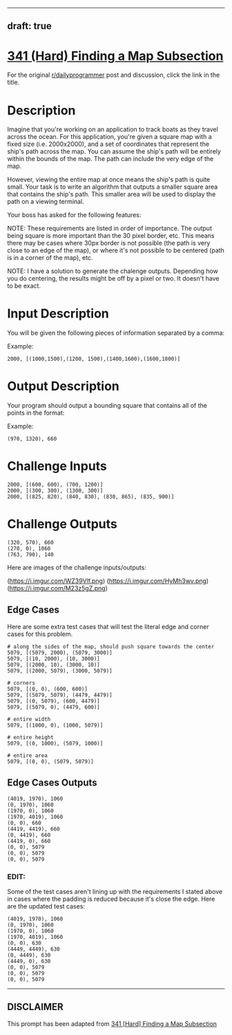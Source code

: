 ---
draft: true
----

# [341 (Hard) Finding a Map Subsection](https://www.reddit.com/r/dailyprogrammer/comments/7f5uyg/20171124_challenge_341_hard_finding_a_map/)

For the original [r/dailyprogrammer](https://www.reddit.com/r/dailyprogrammer/) post and discussion, click the link in the title.

# Description
Imagine that you're working on an application to track boats as they travel across the ocean.  For this application, you're given a square map with a fixed size (i.e. 2000x2000), and a set of coordinates that represent the ship's path across the map.  You can assume the ship's path will be entirely within the bounds of the map.  The path can include the very edge of the map.

However, viewing the entire map at once means the ship's path is quite small.  Your task is to write an algorithm that outputs a smaller square area that contains the ship's path.  This smaller area will be used to display the path on a viewing terminal.  

Your boss has asked for the following features:    

NOTE:  These requirements are listed in order of importance.  The output being square is more important than the 30 pixel border, etc.  This means there may be cases where 30px border is not possible (the path is very close to an edge of the map), or where it's not possible to be centered (path is in a corner of the map), etc.

NOTE: I have a solution to generate the chalenge outputs.  Depending how you do centering, the results might be off by a pixel or two.  It doesn't have to be exact.

# Input Description
You will be given the following pieces of information separated by a comma:

Example:


```
2000, [(1000,1500),(1200, 1500),(1400,1600),(1600,1800)]
```
# Output Description
Your program should output a bounding square that contains all of the points in the format:

Example:


```
(970, 1320), 660
```
# Challenge Inputs

```
2000, [(600, 600), (700, 1200)]
2000, [(300, 300), (1300, 300)]
2000, [(825, 820), (840, 830), (830, 865), (835, 900)]
```
# Challenge Outputs

```
(320, 570), 660
(270, 0), 1060
(763, 790), 140
```
Here are images of the challenge inputs/outputs:   

(https://i.imgur.com/WZ39Vlf.png)
(https://i.imgur.com/HyMh3wv.png)
(https://i.imgur.com/M23z5gZ.png)
## Edge Cases
Here are some extra test cases that will test the literal edge and corner cases for this problem.


```
# along the sides of the map, should push square towards the center
5079, [(5079, 2000), (5079, 3000)]
5079, [(10, 2000), (10, 3000)]
5079, [(2000, 10), (3000, 10)]
5079, [(2000, 5079), (3000, 5079)]

# corners
5079, [(0, 0), (600, 600)]
5079, [(5079, 5079), (4479, 4479)]
5079, [(0, 5079), (600, 4479)]
5079, [(5079, 0), (4479, 600)]

# entire width
5079, [(1000, 0), (1000, 5079)]

# entire height
5079, [(0, 1000), (5079, 1000)]

# entire area
5079, [(0, 0), (5079, 5079)]
```
## Edge Cases Outputs

```
(4019, 1970), 1060
(0, 1970), 1060
(1970, 0), 1060
(1970, 4019), 1060
(0, 0), 660
(4419, 4419), 660
(0, 4419), 660
(4419, 0), 660
(0, 0), 5079
(0, 0), 5079
(0, 0), 5079
```
### EDIT:
Some of the test cases aren't lining up with the requirements I stated above in cases where the padding is reduced because it's close the edge.  Here are the updated test cases:


```
(4019, 1970), 1060
(0, 1970), 1060
(1970, 0), 1060
(1970, 4019), 1060
(0, 0), 630
(4449, 4449), 630
(0, 4449), 630
(4449, 0), 630
(0, 0), 5079
(0, 0), 5079
(0, 0), 5079
```

----
## **DISCLAIMER**
This prompt has been adapted from [341 [Hard] Finding a Map Subsection](https://www.reddit.com/r/dailyprogrammer/comments/7f5uyg/20171124_challenge_341_hard_finding_a_map/
)

